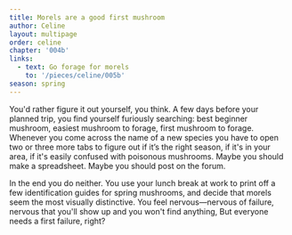 ```yaml
---
title: Morels are a good first mushroom
author: Celine
layout: multipage
order: celine
chapter: '004b'
links:
  - text: Go forage for morels
    to: '/pieces/celine/005b'
season: spring
---
```


You'd rather figure it out yourself, you think. A few days before your planned trip, you find yourself furiously searching: best beginner mushroom, easiest mushroom to forage, first mushroom to forage. Whenever you come across the name of a new species you have to open two or three more tabs to figure out if it’s the right season, if it's in your area, if it's easily confused with poisonous mushrooms. Maybe you should make a spreadsheet. Maybe you should post on the forum.

In the end you do neither. You use your lunch break at work to print off a few identification guides for spring mushrooms, and decide that morels seem the most visually distinctive. You feel nervous—nervous of failure, nervous that you'll show up and you won't find anything, But everyone needs a first failure, right?

